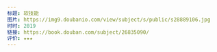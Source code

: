 ```yaml
---
标题: 软技能
图片: https://img9.doubanio.com/view/subject/s/public/s28889106.jpg
时时: 2019
链接: https://book.douban.com/subject/26835090/
评价: ★★★
---
```

